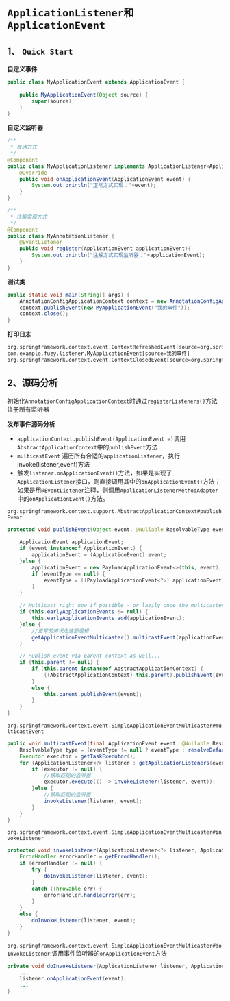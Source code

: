 # `ApplicationListener和ApplicationEvent`

## 1、 `Quick Start`

**自定义事件**

```java
public class MyApplicationEvent extends ApplicationEvent {
    
    public MyApplicationEvent(Object source) {
        super(source);
    }
}
```

**自定义监听器**

```java
/**
 * 普通方式
 */
@Component
public class MyApplicationListener implements ApplicationListener<ApplicationEvent> {
    @Override
    public void onApplicationEvent(ApplicationEvent event) {
        System.out.println("正常方式实现："+event);
    }
}

/**
 * 注解实现方式
 */
@Component
public class MyAnnotationListener {
    @EventListener
    public void register(ApplicationEvent applicationEvent){
        System.out.println("注解方式实现监听器："+applicationEvent);
    }
}
```

**测试类**

```java
public static void main(String[] args) {
    AnnotationConfigApplicationContext context = new AnnotationConfigApplicationContext(MainConfigApplicationListener.class);
    context.publishEvent(new MyApplicationEvent("我的事件"));
    context.close();
}
```

**打印日志**

```latex
org.springframework.context.event.ContextRefreshedEvent[source=org.springframework.context.annotation.AnnotationConfigApplicationContext@2e0fa5d3]
com.example.fuzy.listener.MyApplicationEvent[source=我的事件]
org.springframework.context.event.ContextClosedEvent[source=org.springframework.context.annotation.AnnotationConfigApplicationContext@2e0fa5d3]
```

## 2、源码分析

初始化`AnnotationConfigApplicationContext`时通过`registerListeners()`方法注册所有监听器

**发布事件源码分析**

- `applicationContext.publishEvent(ApplicationEvent e)`调用`AbstractApplicationContext`中的`publishEvent`方法
- `multicastEvent` 遍历所有合适的`applicationListener`，执行invoke(listener,event)方法
- 触发`listener.onApplicationEvent()`方法，如果是实现了`ApplicationListener`接口，则直接调用其中的`onApplicationEvent()`方法；如果是用`@EventListener`注释，则调用`ApplicationListenerMethodAdapter`中的`onApplicationEvent()`方法。

`org.springframework.context.support.AbstractApplicationContext#publishEvent`

```java
protected void publishEvent(Object event, @Nullable ResolvableType eventType) {
    
    ApplicationEvent applicationEvent;
    if (event instanceof ApplicationEvent) {
        applicationEvent = (ApplicationEvent) event;
    }else {
        applicationEvent = new PayloadApplicationEvent<>(this, event);
        if (eventType == null) {
            eventType = ((PayloadApplicationEvent<?>) applicationEvent).getResolvableType();
        }
    }

    // Multicast right now if possible - or lazily once the multicaster is initialized
    if (this.earlyApplicationEvents != null) {
        this.earlyApplicationEvents.add(applicationEvent);
    }else {
        //正常的情况走这部逻辑
        getApplicationEventMulticaster().multicastEvent(applicationEvent, eventType);
    }

    // Publish event via parent context as well...
    if (this.parent != null) {
        if (this.parent instanceof AbstractApplicationContext) {
            ((AbstractApplicationContext) this.parent).publishEvent(event, eventType);
        }
        else {
            this.parent.publishEvent(event);
        }
    }
}
```

`org.springframework.context.event.SimpleApplicationEventMulticaster#multicastEvent`

```java
public void multicastEvent(final ApplicationEvent event, @Nullable ResolvableType eventType) {
    ResolvableType type = (eventType != null ? eventType : resolveDefaultEventType(event));
    Executor executor = getTaskExecutor();
    for (ApplicationListener<?> listener : getApplicationListeners(event, type)) {
        if (executor != null) {
            //获取匹配的监听器
            executor.execute(() -> invokeListener(listener, event));
        }else {
            //获取匹配的监听器
            invokeListener(listener, event);
        }
    }
}
```

`org.springframework.context.event.SimpleApplicationEventMulticaster#invokeListener`

```java
protected void invokeListener(ApplicationListener<?> listener, ApplicationEvent event) {
    ErrorHandler errorHandler = getErrorHandler();
    if (errorHandler != null) {
        try {
            doInvokeListener(listener, event);
        }
        catch (Throwable err) {
            errorHandler.handleError(err);
        }
    }
    else {
        doInvokeListener(listener, event);
    }
}
```

`org.springframework.context.event.SimpleApplicationEventMulticaster#doInvokeListener`:调用事件监听器的`onApplicationEvent`方法

```java
private void doInvokeListener(ApplicationListener listener, ApplicationEvent event) {
    ...
    listener.onApplicationEvent(event);
    ... 
}
```





 

